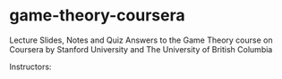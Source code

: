 # game-theory-coursera
Lecture Slides, Notes and Quiz Answers to the Game Theory course on Coursera by Stanford University and The University of British Columbia

Instructors:
<!--stackedit_data:
eyJoaXN0b3J5IjpbLTIxMDkwMzgwMjFdfQ==
-->